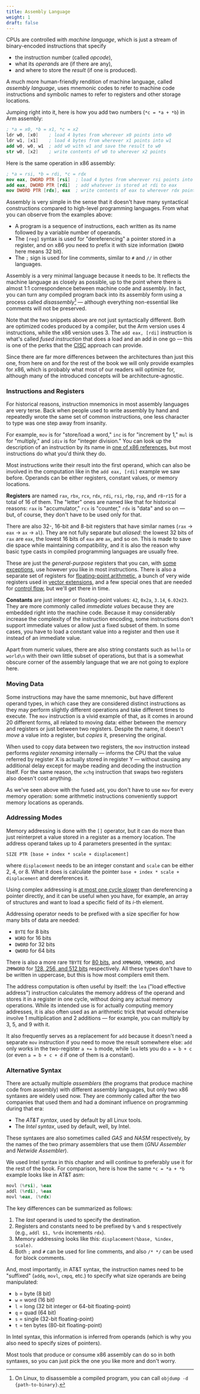 ```yaml
---
title: Assembly Language
weight: 1
draft: false
---
```


CPUs are controlled with *machine language*, which is just a stream of binary-encoded instructions that specify

- the instruction number (called *opcode*),
- what its *operands* are (if there are any),
- and where to store the *result* (if one is produced).

A much more human-friendly rendition of machine language, called *assembly language*, uses mnemonic codes to refer to machine code instructions and symbolic names to refer to registers and other storage locations.

Jumping right into it, here is how you add two numbers (`*c = *a + *b`) in Arm assembly:

```nasm
; *a = x0, *b = x1, *c = x2
ldr w0, [x0]    ; load 4 bytes from wherever x0 points into w0
ldr w1, [x1]    ; load 4 bytes from wherever x1 points into w1
add w0, w0, w1  ; add w0 with w1 and save the result to w0
str w0, [x2]    ; write contents of w0 to wherever x2 points
```

Here is the same operation in x86 assembly:

```nasm
; *a = rsi, *b = rdi, *c = rdx
mov eax, DWORD PTR [rsi]  ; load 4 bytes from wherever rsi points into eax
add eax, DWORD PTR [rdi]  ; add whatever is stored at rdi to eax
mov DWORD PTR [rdx], eax  ; write contents of eax to wherever rdx points
```

Assembly is very simple in the sense that it doesn't have many syntactical constructions compared to high-level programming languages. From what you can observe from the examples above:

- A program is a sequence of instructions, each written as its name followed by a variable number of operands.
- The `[reg]` syntax is used for "dereferencing" a pointer stored in a register, and on x86 you need to prefix it with size information (`DWORD` here means 32 bit).
- The `;` sign is used for line comments, similar to `#` and `//` in other languages.

Assembly is a very minimal language because it needs to be. It reflects the machine language as closely as possible, up to the point where there is almost 1:1 correspondence between machine code and assembly. In fact, you can turn any compiled program back into its assembly form using a process called *disassembly*[^disassembly] — although everything non-essential like comments will not be preserved.

[^disassembly]: On Linux, to disassemble a compiled program, you can call `objdump -d {path-to-binary}`.

Note that the two snippets above are not just syntactically different. Both are optimized codes produced by a compiler, but the Arm version uses 4 instructions, while the x86 version uses 3. The `add eax, [rdi]` instruction is what's called *fused instruction* that does a load and an add in one go — this is one of the perks that the [CISC](../isa#risc-vs-cisc) approach can provide.

Since there are far more differences between the architectures than just this one, from here on and for the rest of the book we will only provide examples for x86, which is probably what most of our readers will optimize for, although many of the introduced concepts will be architecture-agnostic.

### Instructions and Registers

For historical reasons, instruction mnemonics in most assembly languages are very terse. Back when people used to write assembly by hand and repeatedly wrote the same set of common instructions, one less character to type was one step away from insanity.

For example, `mov` is for "store/load a word," `inc` is for "increment by 1," `mul` is for "multiply," and `idiv` is for "integer division." You can look up the description of an instruction by its name in [one of x86 references](https://www.felixcloutier.com/x86/), but most instructions do what you'd think they do.

Most instructions write their result into the first operand, which can also be involved in the computation like in the `add eax, [rdi]` example we saw before. Operands can be either registers, constant values, or memory locations.

**Registers** are named `rax`, `rbx`, `rcx`, `rdx`, `rdi`, `rsi`, `rbp`, `rsp`, and `r8`-`r15` for a total of 16 of them. The "letter" ones are named like that for historical reasons: `rax` is "accumulator," `rcx` is "counter," `rdx` is "data" and so on — but, of course, they don't have to be used only for that.

There are also 32-, 16-bit and 8-bit registers that have similar names (`rax` → `eax` → `ax` → `al`). They are not fully separate but *aliased*: the lowest 32 bits of `rax` are `eax`, the lowest 16 bits of `eax` are `ax`, and so on. This is made to save die space while maintaining compatibility, and it is also the reason why basic type casts in compiled programming languages are usually free.

These are just the *general-purpose* registers that you can, with [some exceptions](../functions), use however you like in most instructions. There is also a separate set of registers for [floating-point arithmetic](/hpc/arithmetic/float), a bunch of very wide registers used in [vector extensions](/hpc/simd), and a few special ones that are needed for [control flow](../loops), but we'll get there in time.

**Constants** are just integer or floating-point values: `42`, `0x2a`, `3.14`, `6.02e23`. They are more commonly called *immediate values* because they are embedded right into the machine code. Because it may considerably increase the complexity of the instruction encoding, some instructions don't support immediate values or allow just a fixed subset of them. In some cases, you have to load a constant value into a register and then use it instead of an immediate value.

Apart from numeric values, there are also string constants such as `hello` or `world\n` with their own little subset of operations, but that is a somewhat obscure corner of the assembly language that we are not going to explore here.

### Moving Data

Some instructions may have the same mnemonic, but have different operand types, in which case they are considered distinct instructions as they may perform slightly different operations and take different times to execute. The `mov` instruction is a vivid example of that, as it comes in around 20 different forms, all related to moving data: either between the memory and registers or just between two registers. Despite the name, it doesn't *move* a value into a register, but *copies* it, preserving the original.

When used to copy data between two registers, the `mov` instruction instead performs *register renaming* internally — informs the CPU that the value referred by register X is actually stored in register Y — without causing any additional delay except for maybe reading and decoding the instruction itself. For the same reason, the `xchg` instruction that swaps two registers also doesn't cost anything.

As we've seen above with the fused `add`, you don't have to use `mov` for every memory operation: some arithmetic instructions conveniently support memory locations as operands.

<!--

Some operations are fused like `add r m` or `inc m` (this is one of the rare instructions that doesn't use any register values as operands).

When address is used,

Mirroring

-->

### Addressing Modes

Memory addressing is done with the `[]` operator, but it can do more than just reinterpret a value stored in a register as a memory location. The address operand takes up to 4 parameters presented in the syntax:

```
SIZE PTR [base + index * scale + displacement]
```

where `displacement` needs to be an integer constant and `scale` can be either 2, 4, or 8. What it does is calculate the pointer `base + index * scale + displacement` and dereferences it.

<!-- You can use them in any order: the assembler will figure it out. -->

Using complex addressing is [at most one cycle slower](/hpc/cpu-cache/pointers) than dereferencing a pointer directly, and it can be useful when you have, for example, an array of structures and want to load a specific field of its $i$-th element.

Addressing operator needs to be prefixed with a size specifier for how many bits of data are needed:

- `BYTE` for 8 bits
- `WORD` for 16 bits
- `DWORD` for 32 bits
- `QWORD` for 64 bits

There is also a more rare `TBYTE` for [80 bits](/hpc/arithmetic/float), and `XMMWORD`, `YMMWORD`, and `ZMMWORD` for [128, 256, and 512 bits](/hpc/simd) respectively. All these types don't have to be written in uppercase, but this is how most compilers emit them.

The address computation is often useful by itself: the `lea` ("load effective address") instruction calculates the memory address of the operand and stores it in a register in one cycle, without doing any actual memory operations. While its intended use is for actually computing memory addresses, it is also often used as an arithmetic trick that would otherwise involve 1 multiplication and 2 additions — for example, you can multiply by 3, 5, and 9 with it.

It also frequently serves as a replacement for `add` because it doesn't need a separate `mov` instruction if you need to move the result somewhere else: `add` only works in the two-register `a += b` mode, while `lea` lets you do `a = b + c` (or even `a = b + c + d` if one of them is a constant).

### Alternative Syntax

There are actually multiple *assemblers* (the programs that produce machine code from assembly) with different assembly languages, but only two x86 syntaxes are widely used now. They are commonly called after the two companies that used them and had a dominant influence on programming during that era:

- The *AT&T syntax*, used by default by all Linux tools.
- The *Intel syntax*, used by default, well, by Intel.

These syntaxes are also sometimes called *GAS* and *NASM* respectively, by the names of the two primary assemblers that use them (*GNU Assembler* and *Netwide Assembler*).

We used Intel syntax in this chapter and will continue to preferably use it for the rest of the book. For comparison, here is how the same `*c = *a + *b` example looks like in AT&T asm:

```asm
movl (%rsi), %eax
addl (%rdi), %eax
movl %eax, (%rdx)
```

The key differences can be summarized as follows:

1. The *last* operand is used to specify the destination.
2. Registers and constants need to be prefixed by `%` and `$` respectively (e.g., `addl $1, %rdx` increments `rdx`).
3. Memory addressing looks like this: `displacement(%base, %index, scale)`.
4. Both `;` and `#` can be used for line comments, and also `/* */` can be used for block comments.

And, most importantly, in AT&T syntax, the instruction names need to be "suffixed" (`addq`, `movl`, `cmpq`, etc.) to specify what size operands are being manipulated:

- `b` = byte (8 bit)
- `w` = word (16 bit)
- `l` = long (32 bit integer or 64-bit floating-point)
- `q` = quad (64 bit)
- `s` = single (32-bit floating-point)
- `t` = ten bytes (80-bit floating-point)

In Intel syntax, this information is inferred from operands (which is why you also need to specify sizes of pointers).

Most tools that produce or consume x86 assembly can do so in both syntaxes, so you can just pick the one you like more and don't worry.
